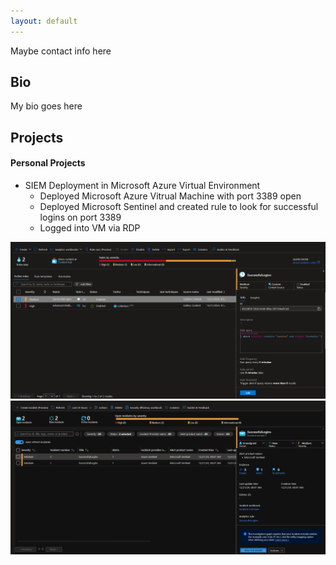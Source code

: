 ```yaml
---
layout: default
---
```


Maybe contact info here

## Bio

My bio goes here

## Projects

#### Personal Projects

- SIEM Deployment in Microsoft Azure Virtual Environment
  - Deployed Microsoft Azure Vitrual Machine with port 3389 open
  - Deployed Microsoft Sentinel and created rule to look for successful logins on port 3389
  - Logged into VM via RDP
 
![SIEM Rule](MSAzureSIEMRule.png) ![SIEM Incident](MSAzureSIEMIncidents.png)
